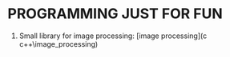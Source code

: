 # PROGRAMMING JUST FOR FUN

1. Small library for image processing: [image processing](c c++\image_processing)
